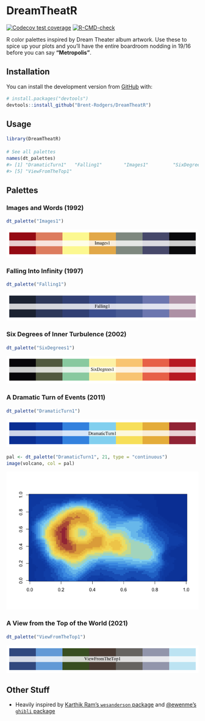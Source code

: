 
<!-- README.md is generated from README.Rmd. Please edit that file -->

# DreamTheatR

<!-- badges: start -->

[![Codecov test
coverage](https://codecov.io/gh/Brent-Rodgers/DreamTheatR/branch/main/graph/badge.svg)](https://app.codecov.io/gh/Brent-Rodgers/DreamTheatR?branch=main)
[![R-CMD-check](https://github.com/Brent-Rodgers/DreamTheatR/actions/workflows/check-standard.yaml/badge.svg)](https://github.com/Brent-Rodgers/DreamTheatR/actions/workflows/check-standard.yaml)
<!-- badges: end -->

R color palettes inspired by Dream Theater album artwork. Use these to
spice up your plots and you’ll have the entire boardroom nodding in
19/16 before you can say **“Metropolis”**.

## Installation

You can install the development version from
[GitHub](https://github.com/) with:

``` r
# install.packages("devtools")
devtools::install_github("Brent-Rodgers/DreamTheatR")
```

## Usage

``` r
library(DreamTheatR)

# See all palettes
names(dt_palettes)
#> [1] "DramaticTurn1"   "Falling1"        "Images1"         "SixDegrees1"    
#> [5] "ViewFromTheTop1"
```

## Palettes

### Images and Words (1992)

``` r
dt_palette("Images1")
```

![](man/figures/README-images-1.png)<!-- -->

### Falling Into Infinity (1997)

``` r
dt_palette("Falling1")
```

![](man/figures/README-falling-1.png)<!-- -->

### Six Degrees of Inner Turbulence (2002)

``` r
dt_palette("SixDegrees1")
```

![](man/figures/README-sixdegrees-1.png)<!-- -->

### A Dramatic Turn of Events (2011)

``` r
dt_palette("DramaticTurn1")
```

![](man/figures/README-dramaticturn-1.png)<!-- -->

``` r
pal <- dt_palette("DramaticTurn1", 21, type = "continuous")
image(volcano, col = pal)
```

![](man/figures/README-volcano-1.png)<!-- -->

### A View from the Top of the World (2021)

``` r
dt_palette("ViewFromTheTop1")
```

![](man/figures/README-viewfromthetop-1.png)<!-- -->

## Other Stuff

-   Heavily inspired by [Karthik Ram’s `wesanderson`
    package](https://github.com/karthik/wesanderson) and [@ewenme’s
    `ghibli` package](https://github.com/ewenme/ghibli)
